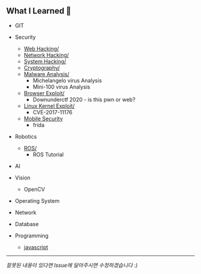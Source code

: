 What I Learned 🧐
------------------------
- GIT
- Security
    - [Web Hacking/](/security/web-hacking/)
    - [Network Hacking/](/security/network-hacking/)
    - [System Hacking/](/security/system-hacking/)
    - [Cryptography/](/security/cryptography/)
    - [Malware Analysis/](/security/malware-analysis/)
        - Michelangelo virus Analysis
        - Mini-100 virus Analysis
    - [Browser Exploit/](/security/browser-exploit/)
        - Downunderctf 2020 - is this pwn or web?
    - [Linux Kernel Exploit/](/security/linux-kernel-exploit/)
        - CVE-2017-11176
    - [Mobile Security](/mobile/)
        - frida

- Robotics
    - [ROS/](/robotics/ros/)
        - ROS Tutorial

- AI

- Vision
    - OpenCV

- Operating System

- Network

- Database

- Programming
    - [javascript](/programming/javascript/)

----------------------------

*잘못된 내용이 있다면 Issue에 달아주시면 수정하겠습니다 :)*
<br><br>
